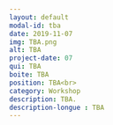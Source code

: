 ```yaml
---
layout: default
modal-id: tba
date: 2019-11-07
img: TBA.png
alt: TBA
project-date: 07
qui: TBA
boite: TBA
position: TBA<br>
category: Workshop
description: TBA.
description-longue : TBA
---
```

